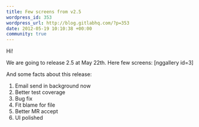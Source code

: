 ```yaml
--- 
title: Few screens from v2.5
wordpress_id: 353
wordpress_url: http://blog.gitlabhq.com/?p=353
date: 2012-05-19 10:10:38 +00:00
community: true
---
```

Hi! 

We are going to release 2.5 at May 22th. Here few screens: 
[nggallery id=3]


And some facts about this release: 

1. Email send in background now 
2. Better test coverage
3. Bug fix
4. Fit blame for file
5. Better MR accept
6. UI polished 
